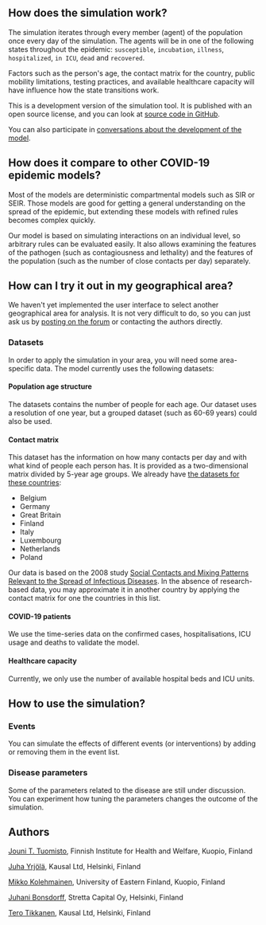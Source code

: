 ## How does the simulation work?

The simulation iterates through every member (agent) of the population once
every day of the simulation. The agents will be in one of the following states
throughout the epidemic: `susceptible`, `incubation`, `illness`, `hospitalized`,
`in ICU`, `dead` and `recovered`.

Factors such as the person's age, the contact matrix for the country,
public mobility limitations, testing practices, and available healthcare
capacity will have influence how the state transitions work.

This is a development version of the simulation tool. It is published with an
open source license, and you can look at [source code in GitHub](https://github.com/kausaltech/corona-agent-simulation).

You can also participate in [conversations about the development of the model](https://korona.kausal.tech/c/forecasting/7?locale=en).

## How does it compare to other COVID-19 epidemic models?

Most of the models are deterministic compartmental models such as SIR or SEIR.
Those models are good for getting a general understanding on the spread of the
epidemic, but extending these models with refined rules becomes complex quickly.

Our model is based on simulating interactions on an individual level, so arbitrary
rules can be evaluated easily. It also allows examining the features of the pathogen
(such as contagiousness and lethality) and the features of the population
(such as the number of close contacts per day) separately.

## How can I try it out in my geographical area?

We haven't yet implemented the user interface to select another geographical
area for analysis. It is not very difficult to do, so you can just
ask us by [posting on the forum](https://korona.kausal.tech/c/forecasting/7?locale=en)
or contacting the authors directly.

### Datasets

In order to apply the simulation in your area, you will need some area-specific
data. The model currently uses the following datasets:

#### Population age structure

The datasets contains the number of people for each age. Our dataset uses a resolution
of one year, but a grouped dataset (such as 60-69 years) could also be used.

#### Contact matrix

This dataset has the information on how many contacts per day and with what kind
of people each person has. It is provided as a two-dimensional matrix divided by
5-year age groups. We already have [the datasets for these
countries](https://github.com/kausaltech/corona-agent-simulation/blob/master/data/contact_matrix.csv):

- Belgium
- Germany
- Great Britain
- Finland
- Italy
- Luxembourg
- Netherlands
- Poland

Our data is based on the 2008 study
[Social Contacts and Mixing Patterns Relevant to the Spread of Infectious Diseases](https://journals.plos.org/plosmedicine/article?id=10.1371/journal.pmed.0050074). In the absence of research-based data,
you may approximate it in another country by applying the contact matrix for one
the countries in this list.

#### COVID-19 patients

We use the time-series data on the confirmed cases, hospitalisations, ICU usage and
deaths to validate the model.

#### Healthcare capacity

Currently, we only use the number of available hospital beds and ICU units.

## How to use the simulation?

### Events

You can simulate the effects of different events (or interventions) by adding
or removing them in the event list.

### Disease parameters

Some of the parameters related to the disease are still under discussion. You can
experiment how tuning the parameters changes the outcome of the simulation.

## Authors

[Jouni T. Tuomisto](mailto:jouni.tuomisto@kausal.tech), Finnish Institute for Health and Welfare, Kuopio, Finland

[Juha Yrjölä](mailto:juha.yrjola@kausal.tech), Kausal Ltd, Helsinki, Finland

[Mikko Kolehmainen](mailto:mikko.kolehmainen@uef.fi), University of Eastern Finland, Kuopio, Finland

[Juhani Bonsdorff](mailto:juhani.bonsdorff@gmail.com), Stretta Capital Oy, Helsinki, Finland

[Tero Tikkanen](mailto:tero.tikkanen@kausal.tech), Kausal Ltd, Helsinki, Finland
